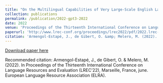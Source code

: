 ```yaml
---
title: "On the Multilingual Capabilities of Very Large-Scale English Language Models"
collection: publications
permalink: /publication/2022-gpt3-2022
date: 2022
venue: 'Proceedings of the Thirteenth International Conference on Language Resources and Evaluation (LREC’22)'
paperurl: 'http://www.lrec-conf.org/proceedings/lrec2022/pdf/2022.lrec-1.327.pdf'
citation: 'Armengol-Estapé, J., de Gibert, O. &amp; Melero, M. (2022). In Proceedings of the Thirteenth International Conference on Language Resources and Evaluation (LREC’22), Marseille, France, june. European Language Resource Association (ELRA).'
---
```


<a href='http://www.lrec-conf.org/proceedings/lrec2022/pdf/2022.lrec-1.327.pdf'>Download paper here</a>

Recommended citation: Armengol-Estapé, J., de Gibert, O. & Melero, M. (2022). In Proceedings of the Thirteenth International Conference on Language Resources and Evaluation (LREC’22), Marseille, France, june. European Language Resource Association (ELRA).